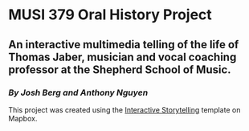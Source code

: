 # MUSI 379 Oral History Project

## An interactive multimedia telling of the life of Thomas Jaber, musician and vocal coaching professor at the Shepherd School of Music.

### *By Josh Berg and Anthony Nguyen*

This project was created using the [Interactive Storytelling](https://labs.mapbox.com/education/impact-tools/interactive-storytelling/) template on Mapbox.
